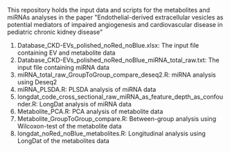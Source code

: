 This repository holds the input data and scripts for the metabolites and miRNAs analyses in the paper "Endothelial-derived extracellular vesicles as potential mediators of impaired angiogenesis and cardiovascular disease in pediatric chronic kidney disease"

1. Database_CKD-EVs_polished_noRed_noBlue.xlsx: The input file containing EV and metabolite data
2. Database_CKD-EVs_polished_noRed_noBlue_miRNA_total_raw.txt: The input file containing miRNA data
3. miRNA_total_raw_GroupToGroup_compare_deseq2.R: miRNA analysis using Deseq2
4. miRNA_PLSDA.R: PLSDA analysis of miRNA data
5. longdat_code_cross_sectional_raw_miRNA_as_feature_depth_as_confounder.R: LongDat analysis of miRNA data
6. Metabolite_PCA.R: PCA analysis of metabolite data
7. Metabolite_GroupToGroup_compare.R: Between-group analysis using Wilcoxon-test of the metabolite data
8. longdat_noRed_noBlue_metabolites.R: Longitudinal analysis using LongDat of the metabolites data
